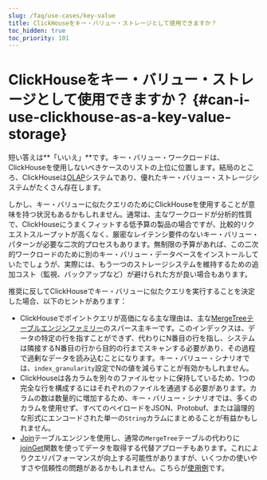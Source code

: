 ```yaml
---
slug: /faq/use-cases/key-value
title: ClickHouseをキー・バリュー・ストレージとして使用できますか？
toc_hidden: true
toc_priority: 101
---
```


# ClickHouseをキー・バリュー・ストレージとして使用できますか？ {#can-i-use-clickhouse-as-a-key-value-storage}

短い答えは**「いいえ」**です。キー・バリュー・ワークロードは、ClickHouseを使用しないべきケースのリストの上位に位置します。結局のところ、ClickHouseは[OLAP](../../faq/general/olap.md)システムであり、優れたキー・バリュー・ストレージシステムがたくさん存在します。

しかし、キー・バリューに似たクエリのためにClickHouseを使用することが意味を持つ状況もあるかもしれません。通常は、主なワークロードが分析的性質で、ClickHouseにうまくフィットする低予算の製品の場合ですが、比較的リクエストスループットが高くなく、厳密なレイテンシ要件のないキー・バリュー・パターンが必要な二次的プロセスもあります。無制限の予算があれば、この二次的ワークロードのために別のキー・バリュー・データベースをインストールしていたでしょうが、実際には、もう一つのストレージシステムを維持するための追加コスト（監視、バックアップなど）が避けられた方が良い場合もあります。

推奨に反してClickHouseでキー・バリューに似たクエリを実行することを決定した場合、以下のヒントがあります：

- ClickHouseでポイントクエリが高価になる主な理由は、主な[MergeTreeテーブルエンジンファミリー](../..//engines/table-engines/mergetree-family/mergetree.md)のスパース主キーです。このインデックスは、データの特定の行を指すことができず、代わりにN番目の行を指し、システムは隣接するN番目の行から目的の行までスキャンする必要があり、その過程で過剰なデータを読み込むことになります。キー・バリュー・シナリオでは、`index_granularity`設定でNの値を減らすことが有効かもしれません。
- ClickHouseは各カラムを別々のファイルセットに保持しているため、1つの完全な行を構成するにはそれぞれのファイルを通過する必要があります。カラムの数は数量的に増加するため、キー・バリュー・シナリオでは、多くのカラムを使用せず、すべてのペイロードをJSON、Protobuf、または論理的な形式にエンコードされた単一の`String`カラムにまとめることが有益かもしれません。
- [Join](../../engines/table-engines/special/join.md)テーブルエンジンを使用し、通常の`MergeTree`テーブルの代わりに[joinGet](../../sql-reference/functions/other-functions.md#joinget)関数を使ってデータを取得する代替アプローチもあります。これによりクエリパフォーマンスが向上する可能性がありますが、いくつかの使いやすさや信頼性の問題があるかもしれません。こちらが[使用例](https://github.com/ClickHouse/ClickHouse/blob/master/tests/queries/0_stateless/00800_versatile_storage_join.sql#L49-L51)です。
